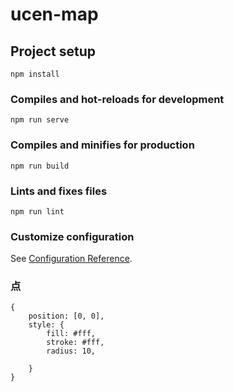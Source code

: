 # ucen-map

## Project setup

```
npm install
```

### Compiles and hot-reloads for development

```
npm run serve
```

### Compiles and minifies for production

```
npm run build
```

### Lints and fixes files

```
npm run lint
```

### Customize configuration

See [Configuration Reference](https://cli.vuejs.org/config/).

### 点

```
{
	position: [0, 0],
	style: {
		fill: #fff,
		stroke: #fff,
		radius: 10,

	}
}
```
